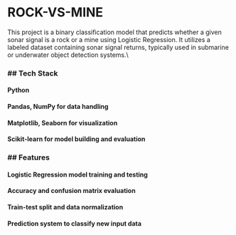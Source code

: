 # ROCK-VS-MINE
This project is a binary classification model that predicts whether a given sonar signal is a rock or a mine using Logistic Regression. It utilizes a labeled dataset containing sonar signal returns, typically used in submarine or underwater object detection systems.\
<h3>## Tech Stack</h3>
<h4>Python</h4>

<h4>Pandas, NumPy for data handling</h4>

<h4>Matplotlib, Seaborn for visualization</h4>

<h4>Scikit-learn for model building and evaluation</h4>


<h3>## Features</h3>
<h4>Logistic Regression model training and testing</h4>

<h4>Accuracy and confusion matrix evaluation</h4>

<h4>Train-test split and data normalization</h4>

<h4>Prediction system to classify new input data</h4>
